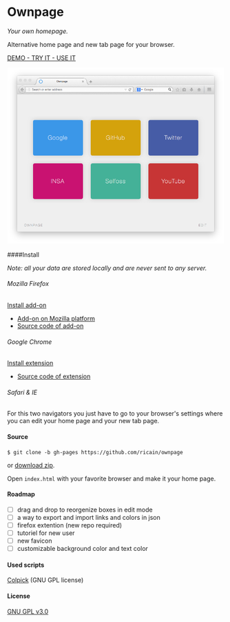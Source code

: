 # Ownpage

*Your own homepage.*

Alternative home page and new tab page for your browser.

[DEMO - TRY IT - USE IT](http://ricain.github.io/ownpage/)

![example](media/images/example.png)

####Install

*Note: all your data are stored locally and are never sent to any server.*

###### Mozilla Firefox

[Install add-on](https://addons.mozilla.org/firefox/downloads/file/296834/ownpage-1.1-fx.xpi)

- [Add-on on Mozilla platform](https://addons.mozilla.org/en-US/firefox/addon/ownpage/)
- [Source code of add-on](https://github.com/Ricain/ownpage-firefox)

###### Google Chrome

[Install extension](http://goo.gl/hb6333)

- [Source code of extension](https://github.com/ricain/ownpage-chrome)

###### Safari & IE

For this two navigators you just have to go to your browser's settings where you can edit your home page and your new tab page.

#### Source

```
$ git clone -b gh-pages https://github.com/ricain/ownpage
```
or [download zip](https://github.com/Ricain/ownpage/archive/gh-pages.zip).

Open `index.html` with your favorite browser and make it your home page.

#### Roadmap

- [ ] drag and drop to reorgenize boxes in edit mode
- [ ] a way to export and import links and colors in json
- [ ] firefox extention (new repo required)
- [ ] tutoriel for new user
- [ ] new favicon
- [ ] customizable background color and text color

#### Used scripts

[Colpick](http://colpick.com) (GNU GPL license)

#### License

[GNU GPL v3.0](https://github.com/ricain/ownpage/blob/gh-pages/LICENSE.md)
